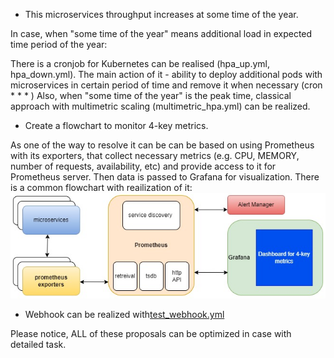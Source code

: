 * This microservices throughput increases at some time of the year.

In case, when "some time of the year" means additional load in expected time period of the year:

There is a cronjob for Kubernetes can be realised (hpa_up.yml, hpa_down.yml).
The main action of it - ability to deploy additional pods with microservices in certain period of time and remove it when necessary (cron * * * )
Also, when "some time of the year" is the peak time, classical approach with multimetric scaling (multimetric_hpa.yml) can be realized.

* Create a flowchart to monitor 4-key metrics.

As one of the way to resolve it can be can be based on using Prometheus with its exporters, that collect necessary metrics (e.g. CPU, MEMORY, number of requests, availability, etc) and provide access to it for Prometheus server. Then data is passed to Grafana for visualization.
There is a common flowchart with reailization of it:
![alt test](4key_metric.jpg)
* Webhook can be realized with[test_webhook.yml](test_webhook.yml)

Please notice, ALL of these proposals can be optimized in case with detailed task.
